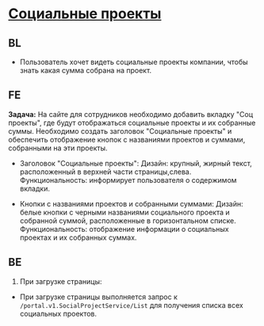 # [Социальные проекты](https://tages-admin-portal-dev.tages.dev/social-project)

## BL
* Пользователь хочет видеть социальные проекты компании, чтобы знать какая сумма собрана на проект.
## FE
**Задача:**
На сайте для сотрудников необходимо добавить вкладку "Соц проекты", где будут отображаться социальные проекты и их собранные суммы. Необходимо создать заголовок "Социальные проекты" и обеспечить отображение кнопок с названиями проектов и суммами, собранными на эти проекты.

* Заголовок "Социальные проекты":
Дизайн: крупный, жирный текст, расположенный в верхней части страницы,слева.
Функциональность: информирует пользователя о содержимом вкладки.

* Кнопки с названиями проектов и собранными суммами:
Дизайн: белые кнопки с черными названиями социального проекта и собранной суммой, расположенные в горизонтальном списке.
Функциональность: отображение информации о социальных проектах и их собранных суммах.

## BE
1. При загрузке страницы:
 * При загрузке страницы выполняется запрос к  `/portal.v1.SocialProjectService/List` для получения списка всех социальных проектов.
